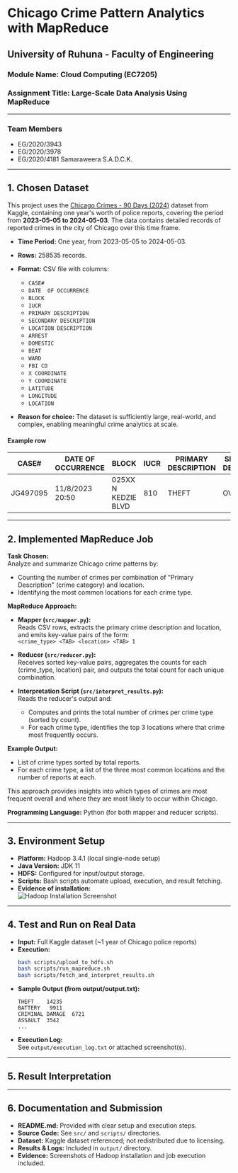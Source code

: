 # Chicago Crime Pattern Analytics with MapReduce  
## University of Ruhuna - Faculty of Engineering 
### Module Name: Cloud Computing (EC7205)  
### Assignment Title: Large-Scale Data Analysis Using MapReduce

---

### Team Members
- EG/2020/3943
- EG/2020/3978
- EG/2020/4181 Samaraweera S.A.D.C.K.
---

## 1. Chosen Dataset

This project uses the [Chicago Crimes - 90 Days (2024)](https://www.kaggle.com/datasets/carolinaaaaaaa/chicago-crimes-90-days-2024) dataset from Kaggle, containing one year's worth of police reports, covering the period from **2023-05-05 to 2024-05-03**. The data contains detailed records of reported crimes in the city of Chicago over this time frame.

- **Time Period:** One year, from 2023-05-05 to 2024-05-03.
- **Rows:** 258535 records.
- **Format:** CSV file with columns:

  - `CASE#`
  - `DATE  OF OCCURRENCE`
  - `BLOCK`
  - `IUCR`
  - `PRIMARY DESCRIPTION`
  - `SECONDARY DESCRIPTION`
  - `LOCATION DESCRIPTION`
  - `ARREST`
  - `DOMESTIC`
  - `BEAT`
  - `WARD`
  - `FBI CD`
  - `X COORDINATE`
  - `Y COORDINATE`
  - `LATITUDE`
  - `LONGITUDE`
  - `LOCATION`
- **Reason for choice:** The dataset is sufficiently large, real-world, and complex, enabling meaningful crime analytics at scale.

#### Example row

| CASE#    | DATE  OF OCCURRENCE | BLOCK             | IUCR | PRIMARY DESCRIPTION | SECONDARY DESCRIPTION | LOCATION DESCRIPTION | ARREST | DOMESTIC | BEAT | WARD | FBI CD | X COORDINATE | Y COORDINATE | LATITUDE     | LONGITUDE     | LOCATION              |
|----------|---------------------|-------------------|------|--------------------|----------------------|---------------------|--------|----------|------|------|--------|--------------|--------------|--------------|---------------|-----------------------|
| JG497095 | 11/8/2023 20:50     | 025XX N KEDZIE BLVD| 810  | THEFT              | OVER $500            | STREET              | N      | N        | 1414 | 35   | 6      | 1154609      | 1916759      | 41.92740733  | -87.70729439 | (41.927407329, -87.70729439) |


---

## 2. Implemented MapReduce Job

**Task Chosen:**  
Analyze and summarize Chicago crime patterns by:
- Counting the number of crimes per combination of "Primary Description" (crime category) and location.
- Identifying the most common locations for each crime type.

**MapReduce Approach:**

- **Mapper (`src/mapper.py`):**  
  Reads CSV rows, extracts the primary crime description and location, and emits key-value pairs of the form:  
  `<crime_type> <TAB> <location> <TAB> 1`

- **Reducer (`src/reducer.py`):**  
  Receives sorted key-value pairs, aggregates the counts for each (crime_type, location) pair, and outputs the total count for each unique combination.

- **Interpretation Script (`src/interpret_results.py`):**  
  Reads the reducer's output and:
    - Computes and prints the total number of crimes per crime type (sorted by count).
    - For each crime type, identifies the top 3 locations where that crime most frequently occurs.

**Example Output:**  
- List of crime types sorted by total reports.
- For each crime type, a list of the three most common locations and the number of reports at each.

This approach provides insights into which types of crimes are most frequent overall and where they are most likely to occur within Chicago.

**Programming Language:** Python (for both mapper and reducer scripts).

---

## 3. Environment Setup

- **Platform:** Hadoop 3.4.1 (local single-node setup)
- **Java Version:** JDK 11
- **HDFS:** Configured for input/output storage.
- **Scripts:** Bash scripts automate upload, execution, and result fetching.
- **Evidence of installation:**  
  ![Hadoop Installation Screenshot](screenshot_hadoop_installation.png)  

---

## 4. Test and Run on Real Data

- **Input:** Full Kaggle dataset (~1 year of Chicago police reports)
- **Execution:**  
  ```bash
  bash scripts/upload_to_hdfs.sh
  bash scripts/run_mapreduce.sh
  bash scripts/fetch_and_interpret_results.sh
  ```
- **Sample Output (from output/output.txt):**
  ```
  THEFT    14235
  BATTERY   9911
  CRIMINAL DAMAGE  6721
  ASSAULT  3542
  ...
  ```
- **Execution Log:**  
  See `output/execution_log.txt` or attached screenshot(s).

---

## 5. Result Interpretation


---

## 6. Documentation and Submission

- **README.md:** Provided with clear setup and execution steps.
- **Source Code:** See `src/` and `scripts/` directories.
- **Dataset:** Kaggle dataset referenced; not redistributed due to licensing.
- **Results & Logs:** Included in `output/` directory.
- **Evidence:** Screenshots of Hadoop installation and job execution included.
